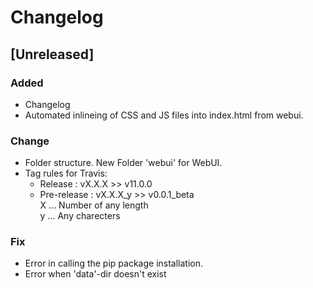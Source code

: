 # Changelog 
## [Unreleased]
### Added 
- Changelog
- Automated inlineing of CSS and JS files into index.html from webui.
### Change
- Folder structure. New Folder 'webui' for WebUI. 
- Tag rules for Travis:
  - Release : vX.X.X >> v11.0.0
  - Pre-release : vX.X.X_y >> v0.0.1_beta \
    X ... Number of any length    
    y ... Any charecters 
### Fix 
- Error in calling the pip package installation.
- Error when 'data'-dir doesn't exist